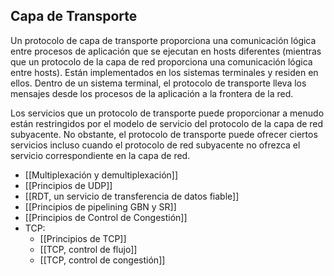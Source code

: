 ## Capa de Transporte

Un protocolo de capa de transporte proporciona una comunicación lógica entre procesos de aplicación que se ejecutan en hosts diferentes (mientras que un protocolo de la capa de red proporciona una comunicación lógica entre hosts). Están implementados en los sistemas terminales y residen en ellos. Dentro de un sistema terminal, el protocolo de transporte lleva los mensajes desde los procesos de la aplicación a la frontera de la red.

Los servicios que un protocolo de transporte puede proporcionar a menudo están restringidos por el modelo de servicio del protocolo de la capa de red subyacente. No obstante, el protocolo de transporte puede ofrecer ciertos servicios incluso cuando el protocolo de red subyacente no ofrezca el servicio correspondiente en la capa de red.


- [[Multiplexación y demultiplexación]]
- [[Principios de UDP]]
- [[RDT, un servicio de transferencia de datos fiable]]
- [[Principios de pipelining GBN y SR]]	
- [[Principios de Control de Congestión]]
- TCP:
	- [[Principios de TCP]]
	- [[TCP, control de flujo]]
	- [[TCP, control de congestión]]

